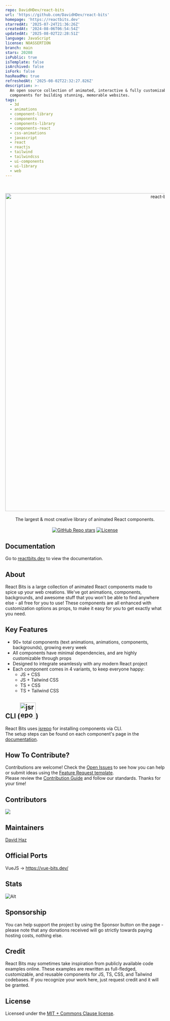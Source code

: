```yaml
---
repo: DavidHDev/react-bits
url: 'https://github.com/DavidHDev/react-bits'
homepage: 'https://reactbits.dev'
starredAt: '2025-07-24T21:36:26Z'
createdAt: '2024-08-06T06:54:54Z'
updatedAt: '2025-08-02T22:28:51Z'
language: JavaScript
license: NOASSERTION
branch: main
stars: 20208
isPublic: true
isTemplate: false
isArchived: false
isFork: false
hasReadMe: true
refreshedAt: '2025-08-02T22:32:27.826Z'
description: >-
  An open source collection of animated, interactive & fully customizable React
  components for building stunning, memorable websites.
tags:
  - 3d
  - animations
  - component-library
  - components
  - components-library
  - components-react
  - css-animations
  - javascript
  - react
  - reactjs
  - tailwind
  - tailwindcss
  - ui-components
  - ui-library
  - web
---
```


<div align="center">
	<br>
	<br>
    <picture>
      <source media="(prefers-color-scheme: light)" srcset="src/assets/logos/reactbits-gh-black.svg">
      <source media="(prefers-color-scheme: dark)" srcset="src/assets/logos/reactbits-gh-white.svg">
      <img src="src/assets/logos/reactbits-gh-black.svg" alt="react-bits logo" width="1000">
    </picture>
	<br>
	<br>
</div>

<div align="center">
  The largest & most creative library of animated React components.
</div>

<br />

<div align="center">
  <a href="https://github.com/davidhdev/react-bits/stargazers"><img alt="GitHub Repo stars" src="https://img.shields.io/github/stars/davidhdev/react-bits"></a>
  <a href="https://github.com/davidhdev/react-bits/blob/main/LICENSE.md"><img alt="License" src="https://img.shields.io/badge/License-MIT+Commons_Clause-magenta"></a>
  
</div>

## Documentation

Go to [reactbits.dev](https://reactbits.dev/) to view the documentation.

## About

React Bits is a large collection of animated React components made to spice up your web creations. We've got animations, components, backgrounds, and awesome stuff that you won't be able to find anywhere else - all free for you to use! These components are all enhanced with customization options as props, to make it easy for you to get exactly what you need.

## Key Features
- 90+ total components (text animations, animations, components, backgrounds), growing every week
- All components have minimal dependencies, and are highly customizable through props
- Designed to integrate seamlessly with any modern React project
- Each component comes in 4 variants, to keep everyone happy:
  - JS + CSS
  - JS + Tailwind CSS
  - TS + CSS
  - TS + Tailwind CSS

## CLI (<a href="https://jsrepo.dev"><img src="https://jsrepo.dev/badges/jsrepo.svg" width="50" alt="jsrepo"></a>)
React Bits uses [jsrepo](https://jsrepo.dev) for installing components via CLI. </br>
The setup steps can be found on each component's page in the [documentation](https://reactbits.dev/).

## How To Contribute?

Contributions are welcome! Check the [Open Issues](https://github.com/DavidHDev/react-bits/issues) to see how you can help or submit ideas using the [Feature Request template](https://github.com/DavidHDev/react-bits/issues/new?template=2-feature-request.yml).</br>
Please review the [Contribution Guide](https://github.com/DavidHDev/react-bits/blob/main/CONTRIBUTING.md) and follow our standards. Thanks for your time!

## Contributors

<a href="https://github.com/davidhdev/react-bits/graphs/contributors">
  <img src="https://contrib.rocks/image?repo=davidhdev/react-bits" />
</a>

## Maintainers

[David Haz](https://github.com/DavidHDev)

## Official Ports

VueJS → https://vue-bits.dev/

## Stats
![Alt](https://repobeats.axiom.co/api/embed/b1bf4dc0226458617adbdbf5586f2df953eb0922.svg "Repobeats analytics image")

## Sponsorship
You can help support the project by using the Sponsor button on the page - please note that any donations received will go strictly towards paying hosting costs, nothing else.

## Credit
React Bits may sometimes take inspiration from publicly available code examples online. These examples are rewritten as full-fledged, customizable, and reusable components for JS, TS, CSS, and Tailwind codebases. If you recognize your work here, just request credit and it will be granted.

## License

Licensed under the [MIT + Commons Clause license](https://github.com/davidhdev/react-bits/blob/main/LICENSE.md).
